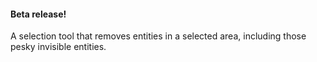 #### Beta release!

A selection tool that removes entities in a selected area, including those pesky invisible entities.
